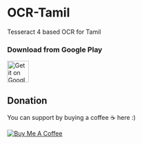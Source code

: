 # OCR-Tamil
Tesseract 4 based OCR for Tamil

### Download from Google Play

<a href="https://play.google.com/store/apps/details?id=com.jskaleel.vizhi_tamil"><img alt="Get it on Google Play" src="https://play.google.com/intl/en_us/badges/images/generic/en-play-badge.png" height="50px"/></a>

## Donation
You can support by buying a coffee ☕️ here :)
<p>
<a href="https://www.buymeacoffee.com/E2zwPk0aJ" target="_blank"><img src="https://bmc-cdn.nyc3.digitaloceanspaces.com/BMC-button-images/custom_images/orange_img.png" alt="Buy Me A Coffee" style="height: auto !important;width: auto !important;" ></a>
</p>

